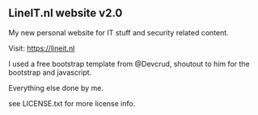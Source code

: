 ## LineIT.nl website v2.0

My new personal website for IT stuff and security related content.

Visit: https://lineit.nl

I used a free bootstrap template from @Devcrud, shoutout to him for the bootstrap and javascript.

Everything else done by me.

see LICENSE.txt for more license info.

